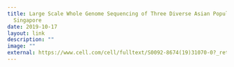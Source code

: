 ```yaml
---
title: Large Scale Whole Genome Sequencing of Three Diverse Asian Populations in
  Singapore
date: 2019-10-17
layout: link
description: ""
image: ""
external: https://www.cell.com/cell/fulltext/S0092-8674(19)31070-0?_returnURL=https%3A%2F%2Flinkinghub.elsevier.com%2Fretrieve%2Fpii%2FS0092867419310700%3Fshowall%3Dtrue
---
```

